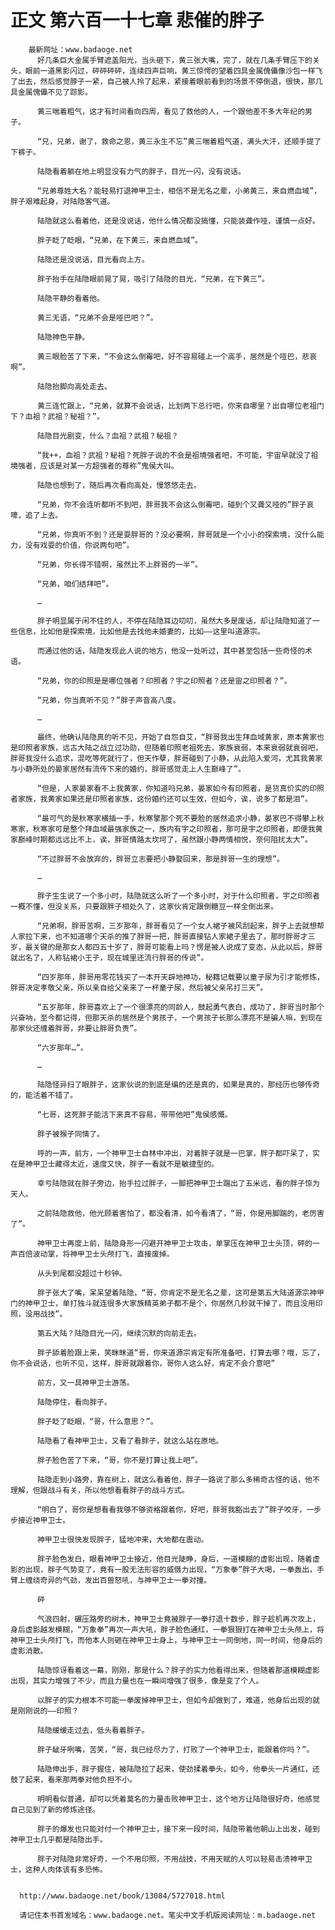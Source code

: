 # 正文 第六百一十七章 悲催的胖子
        最新网址：www.badaoge.net
          好几条巨大金属手臂遮盖阳光，当头砸下，黄三张大嘴，完了，就在几条手臂压下的关头，眼前一道黑影闪过，砰砰砰砰，连续四声巨响，黄三惊愕的望着四具金属傀儡像沙包一样飞了出去，然后感觉脖子一紧，自己被人拎了起来，紧接着眼前看到的场景不停倒退，很快，那几具金属傀儡不见了踪影。
      
          黄三喘着粗气，这才有时间看向四周，看见了救他的人，一个跟他差不多大年纪的男子。
      
          “兄，兄弟，谢了，救命之恩，黄三永生不忘”黄三喘着粗气道，满头大汗，还顺手提了下裤子。
      
          陆隐看着躺在地上明显没有力气的胖子，目光一闪，没有说话。
      
          “兄弟尊姓大名？能轻易打退神甲卫士，相信不是无名之辈，小弟黄三，来自燃血域”，胖子艰难起身，对陆隐客气道。
      
          陆隐就这么看着他，还是没说话，他什么情况都没搞懂，只能装聋作哑，谨慎一点好。
      
          胖子眨了眨眼，“兄弟，在下黄三，来自燃血域”。
      
          陆隐还是没说话，目光看向上方。
      
          胖子抬手在陆隐眼前晃了晃，吸引了陆隐的目光，“兄弟，在下黄三”。
      
          陆隐平静的看着他。
      
          黄三无语，“兄弟不会是哑巴吧？”。
      
          陆隐神色平静。
      
          黄三眼脸苦了下来，“不会这么倒霉吧，好不容易碰上一个高手，居然是个哑巴，悲哀啊”。
      
          陆隐抬脚向高处走去。
      
          黄三连忙跟上，“兄弟，就算不会说话，比划两下总行吧，你来自哪里？出自哪位老祖门下？血祖？武祖？秘祖？”。
      
          陆隐目光剧变，什么？血祖？武祖？秘祖？
      
          “我++，血祖？武祖？秘祖？死胖子说的不会是祖境强者吧，不可能，宇宙早就没了祖境强者，应该是对某一方超强者的尊称”鬼侯大叫。
      
          陆隐也想到了，随后再次看向高处，慢悠悠走去。
      
          “兄弟，你不会连听都听不到吧，胖哥我不会这么倒霉吧，碰到个又聋又哑的”胖子哀嚎，追了上去。
      
          “兄弟，你真听不到？还是耍胖哥的？没必要啊，胖哥就是一个小小的探索境，没什么能力，没有戏耍的价值，你说两句吧”。
      
          “兄弟，你长得不错啊，虽然比不上胖哥的一半”。
      
          “兄弟，咱们结拜吧”。
      
          …
      
          胖子明显属于闲不住的人，不停在陆隐耳边叨叨，虽然大多是废话，却让陆隐知道了一些信息，比如他是探索境，比如他是去找他未婚妻的，比如——这里叫道源宗。
      
          而通过他的话，陆隐发现此人说的地方，他没一处听过，其中甚至包括一些奇怪的术语。
      
          “兄弟，你的印照是是哪位强者？印照者？宇之印照者？还是宙之印照者？”。
      
          “兄弟，你当真听不见？”胖子声音高八度。
      
          …
      
          最终，他确认陆隐真的听不见，开始了自怨自艾，“胖哥我出生拜血域黄家，原本黄家也是印照者家族，远古大陆之战立过功勋，但随着印照老祖死去，家族衰弱，本来衰弱就衰弱吧，胖哥我没什么追求，混吃等死就行了，但天作孽，胖哥碰到了小静，从此陷入爱河，尤其我黄家与小静所处的晏家居然有流传下来的婚约，胖哥感觉走上人生巅峰了”。
      
          “但是，人家晏家看不上我黄家，你知道吗兄弟，晏家如今有印照者，是货真价实的印照者家族，我黄家如果还是印照者家族，这份婚约还可以生效，但如今，诶，说多了都是泪”。
      
          “最可气的是秋寒家横插一手，秋寒擎那个死不要脸的居然追求小静，晏家巴不得攀上秋寒家，秋寒家可是整个拜血域最强家族之一，族内有宇之印照者，那可是宇之印照者，即便我黄家巅峰时期都远远比不上，诶，胖哥情路太坎坷了，虽然跟小静两情相悦，奈何阻扰太大”。
      
          “不过胖哥不会放弃的，胖哥立志要把小静娶回来，那是胖哥一生的理想”。
      
          …
      
          胖子生生说了一个多小时，陆隐就这么听了一个多小时，对于什么印照者，宇之印照者一概不懂，但没关系，只要跟胖子相处久了，这家伙肯定跟倒糖豆一样全倒出来。
      
          “兄弟啊，胖哥苦啊，三岁那年，胖哥看见了一个女人裙子被风刮起来，胖子上去就想帮人家拉下来，也不知道哪个天杀的推了胖哥一把，胖哥直接钻人家裙子里去了，那时胖哥才三岁，最关键的是那女人都四五十岁了，胖哥可能看上吗？愣是被人说成了变态，从此以后，胖哥就出名了，人称钻裙小王子，现在城里还流行胖哥的传说”。
      
          “四岁那年，胖哥用零花钱买了一本开天辟地神功，秘籍记载要以童子尿为引才能修炼，胖哥决定孝敬父亲，所以亲自给父亲来了一杯童子尿，然后被父亲吊打三天”。
      
          “五岁那年，胖哥喜欢上了一个很漂亮的同龄人，鼓起勇气表白，成功了，胖哥当时那个兴奋呐，至今都记得，但那天杀的居然是个男孩子，一个男孩子长那么漂亮不是骗人嘛，到现在那家伙还缠着胖哥，非要让胖哥负责”。
      
          “六岁那年…”。
      
          …
      
          陆隐怪异扫了眼胖子，这家伙说的到底是编的还是真的，如果是真的，那经历也够传奇的，能活着不错了。
      
          “七哥，这死胖子能活下来真不容易，带带他吧”鬼侯感慨。
      
          胖子被猴子同情了。
      
          呼的一声，前方，一个神甲卫士自林中冲出，对着胖子就是一巴掌，胖子都吓呆了，实在是神甲卫士藏得太近，速度又快，胖子一看就不是敏捷型的。
      
          幸亏陆隐就在胖子旁边，抬手拉过胖子，一脚把神甲卫士踹出了五米远，看的胖子惊为天人。
      
          之前陆隐救他，他光顾着害怕了，都没看清，如今看清了，“哥，你是用脚踹的，老厉害了”。
      
          神甲卫士再度上前，陆隐身形一闪避开神甲卫士攻击，单掌压在神甲卫士头顶，砰的一声百倍波动掌，将神甲卫士头颅打飞，直接废掉。
      
          从头到尾都没超过十秒钟。
      
          胖子张大了嘴，呆呆望着陆隐，“哥，你肯定不是无名之辈，这可是第五大陆道源宗神甲门的神甲卫士，单打独斗就连很多大家族精英弟子都不是个，你居然几秒就干掉了，而且没用印照，没用战技”。
      
          第五大陆？陆隐目光一闪，继续沉默的向前走去。
      
          胖子舔着脸跟上来，笑眯眯道“哥，你来道源宗肯定有所准备吧，打算去哪？哦，忘了，你不会说话，也听不见，这样，胖哥就跟着你，哥你人这么好，肯定不会介意吧”
      
          前方，又一具神甲卫士游荡。
      
          陆隐停住，看向胖子。
      
          胖子眨了眨眼，“哥，什么意思？”。
      
          陆隐看了看神甲卫士，又看了看胖子，就这么站在原地。
      
          胖子脸色苦了下来，“哥，你不是打算让我上吧”。
      
          陆隐走到小路旁，靠在树上，就这么看着他，胖子一路说了那么多稀奇古怪的话，他不理解，但跟战斗有关，所以他想看看胖子的战斗方式。
      
          “明白了，哥你是想看看我够不够资格跟着你，好吧，胖哥我豁出去了”胖子咬牙，一步步接近神甲卫士。
      
          神甲卫士很快发现胖子，猛地冲来，大地都在震动。
      
          胖子脸色发白，眼看神甲卫士接近，他目光陡睁，身后，一道模糊的虚影出现，随着虚影的出现，胖子气势变了，竟有一股无法形容的威慑力出现，“万象拳”胖子大喝，一拳轰出，手臂上缠绕奇异的气劲，发出百兽怒吼，与神甲卫士一拳对撞。
      
          砰
      
          气浪四射，碾压路旁的树木，神甲卫士竟被胖子一拳打退十数步，胖子趁机再次攻上，身后虚影越发模糊，“万象拳”再次一声大吼，胖子脸色通红，一拳狠狠打在神甲卫士头颅上，将神甲卫士头颅打飞，而他本人则砸在神甲卫士身上，与神甲卫士一同倒地，同一时间，他身后的虚影消散。
      
          陆隐惊讶看着这一幕，刚刚，那是什么？胖子的实力他看得出来，但随着那道模糊虚影出现，其实力增强了不少，而且力量也在一瞬间增强了很多，像是变了个人。
      
          以胖子的实力根本不可能一拳废掉神甲卫士，但如今却做到了，难道，他身后出现的就是刚刚说的——印照？
      
          陆隐缓缓走过去，低头看着胖子。
      
          胖子龇牙咧嘴，苦笑，“哥，我已经尽力了，打败了一个神甲卫士，能跟着你吗？”。
      
          陆隐伸出手，胖子握住，被陆隐拉了起来，使劲揉着拳头，如今，他拳头一片通红，还鼓了起来，看来那两拳对他负担不小。
      
          明明看似普通，却可以凭着莫名的力量击败神甲卫士，这个地方让陆隐很好奇，他感觉自己见到了新的修炼途径。
      
          胖子的爆发也只能对付一个神甲卫士，接下来一段时间，陆隐带着他朝山上出发，碰到神甲卫士几乎都是陆隐出手。
      
          胖子对陆隐非常好奇，一个不用印照，不用战技，不用天赋的人可以轻易击溃神甲卫士，这种人肉体该有多恐怖。
      
      
      http://www.badaoge.net/book/13084/5727018.html
      
      请记住本书首发域名：www.badaoge.net。笔尖中文手机版阅读网址：m.badaoge.net